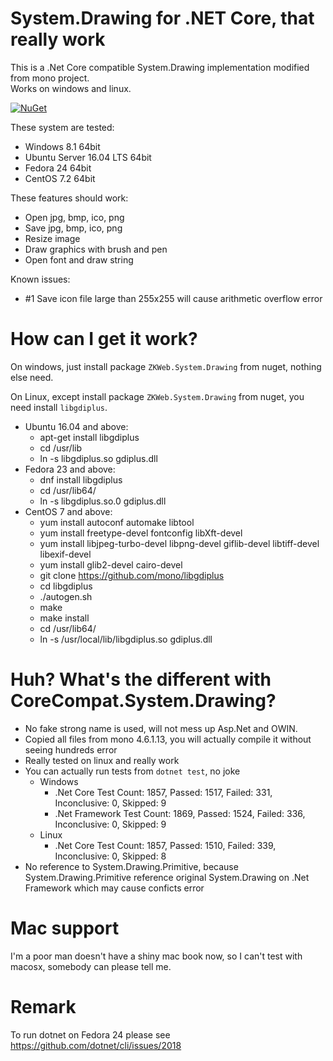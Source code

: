 # System.Drawing for .NET Core, that really work

This is a .Net Core compatible System.Drawing implementation modified from mono project.<br/>
Works on windows and linux.

[![NuGet](https://buildstats.info/nuget/ZKWeb.System.Drawing)](http://www.nuget.org/packages/ZKWeb.System.Drawing)

These system are tested:

- Windows 8.1 64bit
- Ubuntu Server 16.04 LTS 64bit
- Fedora 24 64bit
- CentOS 7.2 64bit

These features should work:

- Open jpg, bmp, ico, png
- Save jpg, bmp, ico, png 
- Resize image
- Draw graphics with brush and pen
- Open font and draw string

Known issues:

- #1 Save icon file large than 255x255 will cause arithmetic overflow error

# How can I get it work?

On windows, just install package `ZKWeb.System.Drawing` from nuget, nothing else need.

On Linux, except install package `ZKWeb.System.Drawing` from nuget, you need install `libgdiplus`.<br/>

- Ubuntu 16.04 and above:
	- apt-get install libgdiplus
	- cd /usr/lib
	- ln -s libgdiplus.so gdiplus.dll
- Fedora 23 and above:
	- dnf install libgdiplus
	- cd /usr/lib64/
	- ln -s libgdiplus.so.0 gdiplus.dll
- CentOS 7 and above:
	- yum install autoconf automake libtool
	- yum install freetype-devel fontconfig libXft-devel
	- yum install libjpeg-turbo-devel libpng-devel giflib-devel libtiff-devel libexif-devel
	- yum install glib2-devel cairo-devel
	- git clone https://github.com/mono/libgdiplus
	- cd libgdiplus
	- ./autogen.sh
	- make
	- make install
	- cd /usr/lib64/
	- ln -s /usr/local/lib/libgdiplus.so gdiplus.dll

# Huh? What's the different with CoreCompat.System.Drawing?

- No fake strong name is used, will not mess up Asp.Net and OWIN.
- Copied all files from mono 4.6.1.13, you will actually compile it without seeing hundreds error
- Really tested on linux and really work
- You can actually run tests from `dotnet test`, no joke
	- Windows
		- .Net Core Test Count: 1857, Passed: 1517, Failed: 331, Inconclusive: 0, Skipped: 9
		- .Net Framework Test Count: 1869, Passed: 1524, Failed: 336, Inconclusive: 0, Skipped: 9
	- Linux
		- .Net Core Test Count: 1857, Passed: 1510, Failed: 339, Inconclusive: 0, Skipped: 8
- No reference to System.Drawing.Primitive, because System.Drawing.Primitive reference original System.Drawing on .Net Framework which may cause conficts error

# Mac support

I'm a poor man doesn't have a shiny mac book now, so I can't test with macosx, somebody can please tell me.

# Remark

To run dotnet on Fedora 24 please see https://github.com/dotnet/cli/issues/2018
